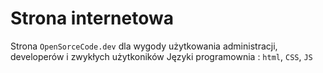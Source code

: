# Strona internetowa
Strona `OpenSorceCode.dev` dla wygody użytkowania administracji, developerów i zwykłych użytkoników
Języki programownia : `html`, `CSS`, `JS`
